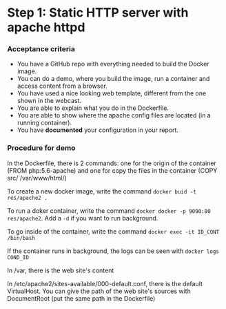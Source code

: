 # Step 1: Static HTTP server with apache httpd

### Acceptance criteria

* You have a GitHub repo with everything needed to build the Docker image.
* You can do a demo, where you build the image, run a container and access content from a browser.
* You have used a nice looking web template, different from the one shown in the webcast.
* You are able to explain what you do in the Dockerfile.
* You are able to show where the apache config files are located (in a running container).
* You have **documented** your configuration in your report.

### Procedure for demo

In the Dockerfile, there is 2 commands: one for the origin of the container (FROM php:5.6-apache) and one for copy the files in the container (COPY src/ /var/www/html/)

To create a new docker image, write the command ```docker buid -t res/apache2 .```

To run a doker container, write the command ```docker docker -p 9090:80 res/apache2```. Add a ```-d``` if you want to run background.

To go inside of the container, write the command ```docker exec -it ID_CONT /bin/bash```

If the container runs in background, the logs can be seen with ```docker logs COND_ID```

In /var, there is the web site's content

In /etc/apache2/sites-available/000-default.conf, there is the default VirtualHost. You can give the path of the web site's sources with DocumentRoot (put the same path in the Dockerfile)